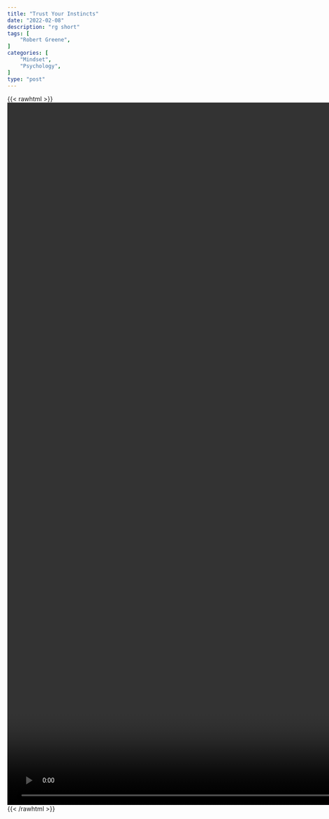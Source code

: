```yaml
---
title: "Trust Your Instincts"
date: "2022-02-08"
description: "rg short"
tags: [
    "Robert Greene",
]
categories: [
    "Mindset",
    "Psychology",
]
type: "post"
---
```

{{< rawhtml >}}
    <video style="height:40vh;width:auto" overflow="hidden" controls>
        <source src="https://clips.dev00ps.com/Robert%20Greene/Trust%20your%20instincts.mp4" type="video/mp4"> 
    </video>
{{< /rawhtml >}}